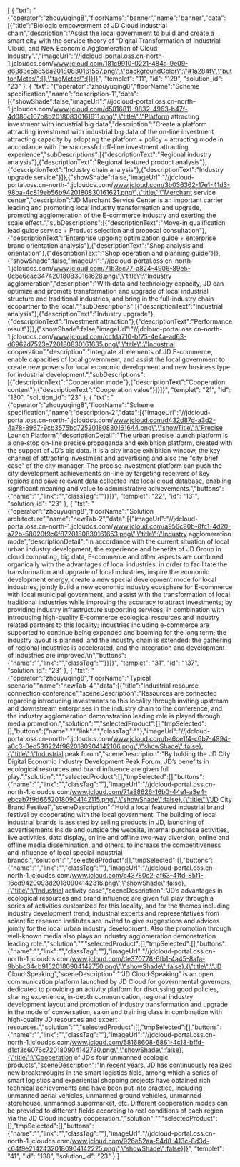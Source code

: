 [
    {
        "txt": "{\"operator\":\"zhouyuqing8\",\"floorName\":\"banner\",\"name\":\"banner\",\"data\":[{\"title\":\"Biologic empowerment of JD Cloud industrial chain\",\"description\":\"Assist the local government to build and create a smart city with the service theory of “Digital Transformation of Industrial Cloud, and New Economic Agglomeration of Cloud Industry”.\",\"imageUrl\":\"//jdcloud-portal.oss.cn-north-1.jcloudcs.com/www.jcloud.com/181c9910-0221-484a-9e09-d6383e5b856a20180830161557.png\",\"backgroundColor\":\"#1a284f\",\"buttonMetas\":[],\"tagMetas\":[]}]}",
        "templet": "11",
        "id": "129",
        "solution_id": "23"
    },
    {
        "txt": "{\"operator\":\"zhouyuqing8\",\"floorName\":\"Scheme specification\",\"name\":\"description-1\",\"data\":[{\"showShade\":false,\"imageUrl\":\"//jdcloud-portal.oss.cn-north-1.jcloudcs.com/www.jcloud.com/d5816811-9832-4963-b47f-4d086c107b8b20180830161611.png\",\"title\":\"Platform attracting investment with industrial big data\",\"description\":\"Create a platform attracting investment with industrial big data of the on-line investment attracting capacity by adopting the platform + policy + attracting mode in accordance with the successful off-line investment attracting experience\",\"subDescriptions\":[{\"descriptionText\":\"Regional industry analysis\"},{\"descriptionText\":\"Regional featured product analysis\"},{\"descriptionText\":\"Industry chain analysis\"},{\"descriptionText\":\"Industry upgrade service\"}]},{\"showShade\":false,\"imageUrl\":\"//jdcloud-portal.oss.cn-north-1.jcloudcs.com/www.jcloud.com/3b036362-17e1-41d3-98ba-4c819eb56b9420180830161621.png\",\"title\":\"Merchant service center\",\"description\":\"JD Merchant Service Center is an important carrier leading and promoting local industry transformation and upgrade, promoting agglomeration of the E-commerce industry and exerting the scale effect.\",\"subDescriptions\":[{\"descriptionText\":\"Move-in qualification lead guide service + Product selection and proposal consultation\"},{\"descriptionText\":\"Enterprise upgoing optimization guide + enterprise brand orientation analysis\"},{\"descriptionText\":\"Shop analysis and orientation\"},{\"descriptionText\":\"Shop operation and planning guide\"}]},{\"showShade\":false,\"imageUrl\":\"//jdcloud-portal.oss.cn-north-1.jcloudcs.com/www.jcloud.com/71b3ec77-a824-4906-89e5-0cbe6eac347420180830161628.png\",\"title\":\"Industry agglomeration\",\"description\":\"With data and technology capacity, JD can optimize and promote transformation and upgrade of local industrial structure and traditional industries, and bring in the full-industry chain ecopartner to the local.\",\"subDescriptions\":[{\"descriptionText\":\"Industrial analysis\"},{\"descriptionText\":\"Industry upgrade\"},{\"descriptionText\":\"Investment attraction\"},{\"descriptionText\":\"Performance result\"}]},{\"showShade\":false,\"imageUrl\":\"//jdcloud-portal.oss.cn-north-1.jcloudcs.com/www.jcloud.com/ccfda710-bf75-4e4a-ad63-d6962d7523e720180830161635.png\",\"title\":\"Industrial cooperation\",\"description\":\"Integrate all elements of JD E-commerce, enable capacities of local government, and assist the local government to create new powers for local economic development and new business type for industrial development.\",\"subDescriptions\":[{\"descriptionText\":\"Cooperation mode\"},{\"descriptionText\":\"Cooperation content\"},{\"descriptionText\":\"Cooperation value\"}]}]}",
        "templet": "21",
        "id": "130",
        "solution_id": "23"
    },
    {
        "txt": "{\"operator\":\"zhouyuqing8\",\"floorName\":\"Scheme specification\",\"name\":\"description-2\",\"data\":[{\"imageUrl\":\"//jdcloud-portal.oss.cn-north-1.jcloudcs.com/www.jcloud.com/d432d87d-a3d2-4a78-8967-9cb3575bd72520180830161644.png\",\"showTitle\":\"Precise Launch Platform\",\"descriptionDetail\":\"The urban precise launch platform is a one-stop on-line precise propaganda and exhibition platform, created with the support of JD’s big data. It is a city image exhibition window, the key channel of attracting investment and advertising and also the “city brief case” of the city manager. The precise investment platform can push the city development achievements on-line by targeting receivers of key regions and save relevant data collected into local cloud database, enabling significant meaning and value to administrative achievements.\",\"buttons\":{\"name\":\"\",\"link\":\"\",\"classTag\":\"\"}}]}",
        "templet": "22",
        "id": "131",
        "solution_id": "23"
    },
    {
        "txt": "{\"operator\":\"zhouyuqing8\",\"floorName\":\"Solution architecture\",\"name\":\"newTab-2\",\"data\":[{\"imageUrl\":\"//jdcloud-portal.oss.cn-north-1.jcloudcs.com/www.jcloud.com/a956c90b-8fc1-4d20-a72b-58020f9c6f8720180830161653.png\",\"title\":\"Industry agglomeration mode\",\"descriptionDetail\":\"In accordance with the current situation of local urban industry development, the experience and benefits of JD Group in cloud computing, big data, E-commerce and other aspects are combined organically with the advantages of local industries, in order to facilitate the transformation and upgrade of local industries, inspire the economic development energy, create a new special development mode for local industries, jointly build a new economic industry ecosphere for E-commerce with local municipal government, and assist with the transformation of local traditional industries while improving the accuracy to attract investments; by providing industry infrastructure supporting services, in combination with introducing high-quality E-commerce ecological resources and industry related partners to this locality; industries including e-commerce are supported to continue being expanded and booming for the long term; the industry layout is planned, and the industry chain is extended; the gathering of regional industries is accelerated, and the integration and development of industries are improved.\\n\",\"buttons\":{\"name\":\"\",\"link\":\"\",\"classTag\":\"\"}}]}",
        "templet": "31",
        "id": "137",
        "solution_id": "23"
    },
    {
        "txt": "{\"operator\":\"zhouyuqing8\",\"floorName\":\"Typical scenario\",\"name\":\"newTab-4\",\"data\":[{\"title\":\"Industrial resource connection conference\",\"sceneDescription\":\"Resources are connected regarding introducing investments to this locality through inviting upstream and downstream enterprises in the industry chain to the conference, and the industry agglomeration demonstration leading role is played through media promotion.\",\"solution\":\"\",\"selectedProduct\":[],\"tmpSelected\":[],\"buttons\":{\"name\":\"\",\"link\":\"\",\"classTag\":\"\"},\"imageUrl\":\"//jdcloud-portal.oss.cn-north-1.jcloudcs.com/www.jcloud.com/ba6ce1f4-c6b7-4994-a0c3-0ed530224f9820180904142106.png\",\"showShade\":false},{\"title\":\"Industrial peak forum\",\"sceneDescription\":\"By holding the JD City Digital Economic Industry Development Peak Forum, JD’s benefits in ecological resources and brand influence are given full play.\",\"solution\":\"\",\"selectedProduct\":[],\"tmpSelected\":[],\"buttons\":{\"name\":\"\",\"link\":\"\",\"classTag\":\"\"},\"imageUrl\":\"//jdcloud-portal.oss.cn-north-1.jcloudcs.com/www.jcloud.com/71a88626-16b0-44e1-a3e4-ebcab7f9d66520180904142115.png\",\"showShade\":false},{\"title\":\"JD City Brand Festival\",\"sceneDescription\":\"Hold a local featured industrial brand festival by cooperating with the local government. The building of local industrial brands is assisted by selling products in JD, launching of advertisements inside and outside the website, internal purchase activities, live activities, data display, online and offline two-way diversion, online and offline media dissemination, and others, to increase the competitiveness and influence of local special industrial brands.\",\"solution\":\"\",\"selectedProduct\":[],\"tmpSelected\":[],\"buttons\":{\"name\":\"\",\"link\":\"\",\"classTag\":\"\"},\"imageUrl\":\"//jdcloud-portal.oss.cn-north-1.jcloudcs.com/www.jcloud.com/c43780c2-af63-41fd-85f1-16cd9420093d20180904142316.png\",\"showShade\":false},{\"title\":\"Industrial activity case\",\"sceneDescription\":\"JD’s advantages in ecological resources and brand influence are given full play through a series of activities customized for this locality, and for the themes including industry development trend, industrial experts and representatives from scientific research institutes are invited to give suggestions and advices jointly for the local urban industry development. Also the promotion through well-known media also plays an industry agglomeration demonstration leading role.\",\"solution\":\"\",\"selectedProduct\":[],\"tmpSelected\":[],\"buttons\":{\"name\":\"\",\"link\":\"\",\"classTag\":\"\"},\"imageUrl\":\"//jdcloud-portal.oss.cn-north-1.jcloudcs.com/www.jcloud.com/de370778-6fb1-4a45-8afa-9bbbc34cb91520180904142750.png\",\"showShade\":false},{\"title\":\"JD Cloud·Speaking\",\"sceneDescription\":\"“JD Cloud·Speaking” is an open communication platform launched by JD Cloud for governmental governors, dedicated to providing an activity platform for discussing good policies, sharing experience, in-depth communication, regional industry development layout and promotion of industry transformation and upgrade in the mode of conversation, salon and training class in combination with high-quality JD resources and expert resources.\",\"solution\":\"\",\"selectedProduct\":[],\"tmpSelected\":[],\"buttons\":{\"name\":\"\",\"link\":\"\",\"classTag\":\"\"},\"imageUrl\":\"//jdcloud-portal.oss.cn-north-1.jcloudcs.com/www.jcloud.com/58168608-6861-4c13-bffd-d1cf3c6076c720180904142730.png\",\"showShade\":false},{\"title\":\"Cooperation of JD’s four unmanned ecologic products\",\"sceneDescription\":\"In recent years, JD has continuously realized new breakthroughs in the smart logistics field, among which a series of smart logistics and experiential shopping projects have obtained rich technical achievements and have been put into practice, including unmanned aerial vehicles, unmanned ground vehicles, unmanned storehouse, unmanned supermarket, etc. Different cooperation modes can be provided to different fields according to real conditions of each region via the JD Cloud industry cooperation.\",\"solution\":\"\",\"selectedProduct\":[],\"tmpSelected\":[],\"buttons\":{\"name\":\"\",\"link\":\"\",\"classTag\":\"\"},\"imageUrl\":\"//jdcloud-portal.oss.cn-north-1.jcloudcs.com/www.jcloud.com/926e52aa-54d8-413c-8d3d-c64f9e21424320180904142225.png\",\"showShade\":false}]}",
        "templet": "41",
        "id": "138",
        "solution_id": "23"
    }
]